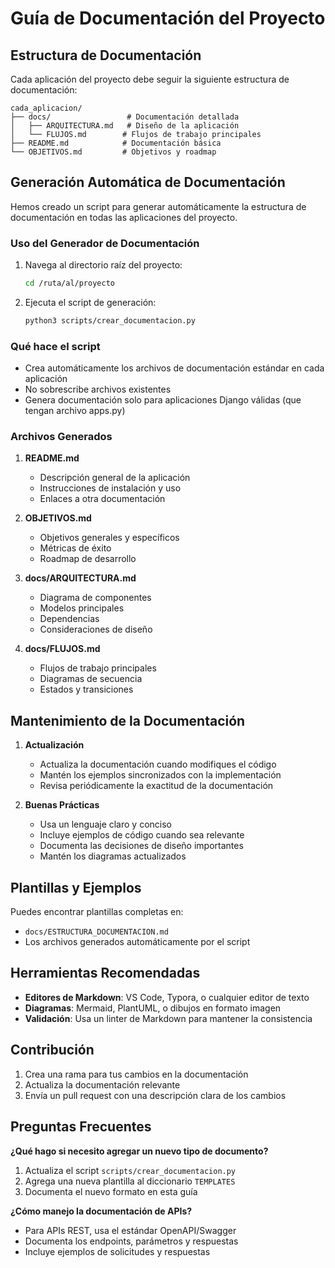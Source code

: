 # Guía de Documentación del Proyecto

## Estructura de Documentación

Cada aplicación del proyecto debe seguir la siguiente estructura de documentación:

```
cada_aplicacion/
├── docs/                 # Documentación detallada
│   ├── ARQUITECTURA.md   # Diseño de la aplicación
│   └── FLUJOS.md        # Flujos de trabajo principales
├── README.md            # Documentación básica
└── OBJETIVOS.md         # Objetivos y roadmap
```

## Generación Automática de Documentación

Hemos creado un script para generar automáticamente la estructura de documentación en todas las aplicaciones del proyecto.

### Uso del Generador de Documentación

1. Navega al directorio raíz del proyecto:
   ```bash
   cd /ruta/al/proyecto
   ```

2. Ejecuta el script de generación:
   ```bash
   python3 scripts/crear_documentacion.py
   ```

### Qué hace el script

- Crea automáticamente los archivos de documentación estándar en cada aplicación
- No sobrescribe archivos existentes
- Genera documentación solo para aplicaciones Django válidas (que tengan archivo apps.py)

### Archivos Generados

1. **README.md**
   - Descripción general de la aplicación
   - Instrucciones de instalación y uso
   - Enlaces a otra documentación

2. **OBJETIVOS.md**
   - Objetivos generales y específicos
   - Métricas de éxito
   - Roadmap de desarrollo

3. **docs/ARQUITECTURA.md**
   - Diagrama de componentes
   - Modelos principales
   - Dependencias
   - Consideraciones de diseño

4. **docs/FLUJOS.md**
   - Flujos de trabajo principales
   - Diagramas de secuencia
   - Estados y transiciones

## Mantenimiento de la Documentación

1. **Actualización**
   - Actualiza la documentación cuando modifiques el código
   - Mantén los ejemplos sincronizados con la implementación
   - Revisa periódicamente la exactitud de la documentación

2. **Buenas Prácticas**
   - Usa un lenguaje claro y conciso
   - Incluye ejemplos de código cuando sea relevante
   - Documenta las decisiones de diseño importantes
   - Mantén los diagramas actualizados

## Plantillas y Ejemplos

Puedes encontrar plantillas completas en:
- `docs/ESTRUCTURA_DOCUMENTACION.md`
- Los archivos generados automáticamente por el script

## Herramientas Recomendadas

- **Editores de Markdown**: VS Code, Typora, o cualquier editor de texto
- **Diagramas**: Mermaid, PlantUML, o dibujos en formato imagen
- **Validación**: Usa un linter de Markdown para mantener la consistencia

## Contribución

1. Crea una rama para tus cambios en la documentación
2. Actualiza la documentación relevante
3. Envía un pull request con una descripción clara de los cambios

## Preguntas Frecuentes

**¿Qué hago si necesito agregar un nuevo tipo de documento?**
1. Actualiza el script `scripts/crear_documentacion.py`
2. Agrega una nueva plantilla al diccionario `TEMPLATES`
3. Documenta el nuevo formato en esta guía

**¿Cómo manejo la documentación de APIs?**
- Para APIs REST, usa el estándar OpenAPI/Swagger
- Documenta los endpoints, parámetros y respuestas
- Incluye ejemplos de solicitudes y respuestas
